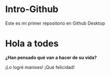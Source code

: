 # Intro-Github
 Este es mi primer repositorio en Github Desktop

# Hola a todes

**¿Han pensado qué van a hacer de su vida?**

¡Lo logré manixes! ¡Qué felicidad!


